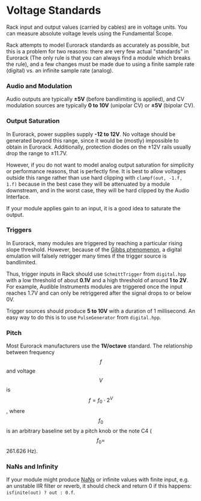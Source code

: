 # Voltage Standards

Rack input and output values (carried by cables) are in voltage units.
You can measure absolute voltage levels using the Fundamental Scope.

Rack attempts to model Eurorack standards as accurately as possible, but this is a problem for two reasons: there are very few actual "standards" in Eurorack (The only rule is that you can always find a module which breaks the rule), and a few changes must be made due to using a finite sample rate (digital) vs. an infinite sample rate (analog).

### Audio and Modulation

Audio outputs are typically **±5V** (before bandlimiting is applied), and CV modulation sources are typically **0 to 10V** (unipolar CV) or **±5V** (bipolar CV).

### Output Saturation

In Eurorack, power supplies supply **-12 to 12V**.
No voltage should be generated beyond this range, since it would be (mostly) impossible to obtain in Eurorack.
Additionally, protection diodes on the ±12V rails usually drop the range to ±11.7V.

However, if you do not want to model analog output saturation for simplicity or performance reasons, that is perfectly fine.
It is best to allow voltages outside this range rather than use hard clipping with `clampf(out, -1.f, 1.f)` because in the best case they will be attenuated by a module downstream, and in the worst case, they will be hard clipped by the Audio Interface.

If your module applies gain to an input, it is a good idea to saturate the output.

### Triggers

In Eurorack, many modules are triggered by reaching a particular rising slope threshold.
However, because of the [Gibbs phenomenon](https://en.wikipedia.org/wiki/Gibbs_phenomenon), a digital emulation will falsely retrigger many times if the trigger source is bandlimited.

Thus, trigger inputs in Rack should use `SchmittTrigger` from `digital.hpp` with a low threshold of about **0.1V** and a high threshold of around **1 to 2V**.
For example, Audible Instruments modules are triggered once the input reaches 1.7V and can only be retriggered after the signal drops to or below 0V.

Trigger sources should produce **5 to 10V** with a duration of 1 millisecond.
An easy way to do this is to use `PulseGenerator` from `digital.hpp`.

### Pitch

Most Eurorack manufacturers use the **1V/octave** standard.
The relationship between frequency $$f$$ and voltage $$V$$ is $$f = f_0 \cdot 2^{V}$$, where $$f_0$$ is an arbitrary baseline set by a pitch knob or the note C4 ($$f_0 =$$ 261.626 Hz).

### NaNs and Infinity

If your module might produce [NaNs](https://en.wikipedia.org/wiki/NaN) or infinite values with finite input, e.g. an unstable IIR filter or reverb, it should check and return 0 if this happens: `isfinite(out) ? out : 0.f`.